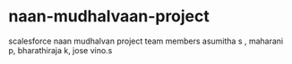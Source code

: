 # naan-mudhalvaan-project
scalesforce naan mudhalvan project team members    asumitha s , maharani p, bharathiraja k, jose vino.s

